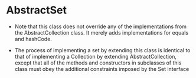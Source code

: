 # AbstractSet

- Note that this class does not override any of the implementations from the AbstractCollection class. It merely adds implementations for equals and hashCode.

- The process of implementing a set by extending this class is identical to that of implementing a Collection by extending AbstractCollection, except that all of the methods and constructors in subclasses of this class must obey the additional constraints imposed by the Set interface
